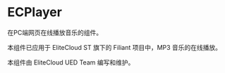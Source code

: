 ECPlayer
========

在PC端网页在线播放音乐的组件。

本组件已应用于 EliteCloud ST 旗下的 Filiant 项目中，MP3 音乐的在线播放。 

本组件由 EliteCloud UED Team 编写和维护。
